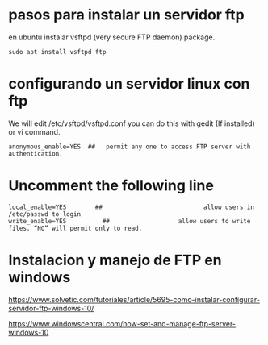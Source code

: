 # pasos para instalar un servidor ftp

en ubuntu instalar vsftpd (very secure FTP daemon) package.

    sudo apt install vsftpd ftp


# configurando un servidor linux con ftp

We will edit /etc/vsftpd/vsftpd.conf you can do this with gedit (If installed) or vi command.

    anonymous_enable=YES  ##   permit any one to access FTP server with authentication.

# Uncomment the following line

    local_enable=YES        ##                            allow users in /etc/passwd to login
    write_enable=YES          ##                   allow users to write files. “NO” will permit only to read.


# Instalacion y manejo de FTP en windows

https://www.solvetic.com/tutoriales/article/5695-como-instalar-configurar-servidor-ftp-windows-10/

https://www.windowscentral.com/how-set-and-manage-ftp-server-windows-10
